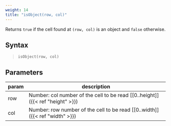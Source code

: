 ```yaml
---
weight: 14
title: "isObject(row, col)"
---
```


Returns `true` if the cell found at `(row, col)` is an object and `false` otherwise.

## Syntax

> `isObject(row, col)`

## Parameters

| param    | description                                                                     |
|----------|---------------------------------------------------------------------------------|
| row      | Number: col number of the cell to be read [\[0..height\]]({{< ref "height" >}}) |
| col      | Number: row number of the cell to be read [\[0..width\]]({{< ref "width" >}})   |